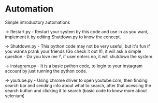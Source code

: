 # Automation
Simple introductory automations

-> Restart.py - Restart your system by this code and use in as you want, implement it by editing Shutdown.py to know the concept.


-> Shutdown.py - This python code may not be very useful, but it's fun if you wanna prank your friends (Go check it out !!), it will ask a    simple question - Do you love me ?, if user enters no, it will shutdown the system. 


-> instagram.py - It is a basic python code, to login to your instagram account by just running the python code.
 

-> youtube.py - Using chrome driver to open youtube.com, then finding search bar and sending info about what to search, after that acessing the search button and clicking it to search (basic code to know more about selenium)
